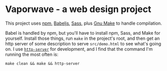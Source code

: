 # Vaporwave - a web design project

This project uses [npm](https://www.npmjs.com/),
[Babeljs](https://babeljs.io/),
[Sass](http://sass-lang.com/),
plus [Gnu Make](https://www.gnu.org/software/make/) to handle compilation.

Babel is handled by npm, but you'll have to install npm, Sass, and Make
for yourself. Install those things, run `make` in the project's root, and then
get an http server of some description to serve `src/demo.html` to see what's
going on. I use [`http-server`](https://www.npmjs.com/package/http-server)
for development, and I find that the command I'm running the most often is:


```
make clean && make && http-server
```

